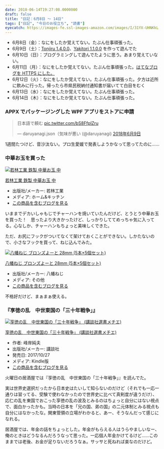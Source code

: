 ```yaml
---
date: 2018-06-14T19:27:08.0000000
draft: false
title: "日記：6月8日 ～ 14日"
tags: ["日記", "今日のお役立ち", "読書"]
eyecatch: https://images-fe.ssl-images-amazon.com/images/I/31YX-UHNKkL._SL160_.jpg
---
```


<ul>
<li>6月8日（金）：なにをしたか覚えてない。たぶん仕事頑張った。</li>
<li>6月9日（土）：<a href="https://blog.daruyanagi.jp/entry/2018/06/10/125225">Tonjiru 1.4.0.0</a>、<a href="https://blog.daruyanagi.jp/entry/2018/06/10/123946">Yakitori 1.1.0.0</a> を作って遊んでた</li>
<li>6月10日（日）：プログラミングして遊んでたように思う。あまり覚えていない。</li>
<li>6月11日（月）：なにをしたか覚えてない。たぶん仕事頑張った。<a href="https://blog.daruyanagi.jp/entry/2018/06/11/172946">はてなブログを HTTPS にした。</a></li>
<li>6月12日（火）：なにをしたか覚えてない。たぶん仕事頑張った。夕方は近所に飲みに行った。帰ったら市県民税納付通知書が届いてて白目をむく</li>
<li>6月13日（水）：なにをしたか覚えてない。たぶん仕事頑張った。</li>
<li>6月14日（木）：なにをしたか覚えてない。たぶん仕事頑張った。</li>
</ul>
<div class="section">
<h3>APPX でパッケージングした WPF アプリをストアに申請</h3>
<p><blockquote class="twitter-tweet" data-lang="ja"><p lang="ja" dir="ltr">日本語で頼む <a href="https://t.co/bS8FfplZru">pic.twitter.com/bS8FfplZru</a></p>&mdash; daruyanagi.json（気味が悪い (@daruyanagi) <a href="https://twitter.com/daruyanagi/status/1005286691416883200?ref_src=twsrc%5Etfw">2018年6月9日</a></blockquote><script async src="https://platform.twitter.com/widgets.js" charset="utf-8"></script></p><p>1週間たつけど、音沙汰ない。プロ生愛媛で発表しようかなって思ってたのに……</p>

</div>
<div class="section">
<h3>中華お玉を買った</h3>
<p><div class="hatena-asin-detail"><a href="http://www.amazon.co.jp/exec/obidos/ASIN/B007OZ0IBA/bestylesnet-22/"><img src="https://images-fe.ssl-images-amazon.com/images/I/31YX-UHNKkL._SL160_.jpg" class="hatena-asin-detail-image" alt="若林工業 鉄製 中華お玉 中" title="若林工業 鉄製 中華お玉 中"></a><div class="hatena-asin-detail-info"><p class="hatena-asin-detail-title"><a href="http://www.amazon.co.jp/exec/obidos/ASIN/B007OZ0IBA/bestylesnet-22/">若林工業 鉄製 中華お玉 中</a></p><ul><li><span class="hatena-asin-detail-label">出版社/メーカー:</span> 若林工業</li><li><span class="hatena-asin-detail-label">メディア:</span> ホーム&キッチン</li><li><a href="http://d.hatena.ne.jp/asin/B007OZ0IBA/bestylesnet-22" target="_blank">この商品を含むブログを見る</a></li></ul></div><div class="hatena-asin-detail-foot"></div></div></p><p>いままでデカいしゃもじでチャーハンを焼いていたんだけど、とうとう中華お玉を買った！　思ったより大きかったけど、しっかりしててめっちゃ気に入ってる。心なしか、チャーハンもちょっと美味しくできた。</p><p>ただ、お尻にフックがついてなくて架けておくことができない。しかたないので、小さなフックを買って、ねじ込んでみた。</p><p><div class="hatena-asin-detail"><a href="http://www.amazon.co.jp/exec/obidos/ASIN/B0037JK1MS/bestylesnet-22/"><img src="https://images-fe.ssl-images-amazon.com/images/I/41m7G88K15L._SL160_.jpg" class="hatena-asin-detail-image" alt="八幡ねじ ブロンズよーと 28mm (5本×5個セット)" title="八幡ねじ ブロンズよーと 28mm (5本×5個セット)"></a><div class="hatena-asin-detail-info"><p class="hatena-asin-detail-title"><a href="http://www.amazon.co.jp/exec/obidos/ASIN/B0037JK1MS/bestylesnet-22/">八幡ねじ ブロンズよーと 28mm (5本×5個セット)</a></p><ul><li><span class="hatena-asin-detail-label">出版社/メーカー:</span> 八幡ねじ</li><li><span class="hatena-asin-detail-label">メディア:</span> その他</li><li><a href="http://d.hatena.ne.jp/asin/B0037JK1MS/bestylesnet-22" target="_blank">この商品を含むブログを見る</a></li></ul></div><div class="hatena-asin-detail-foot"></div></div></p><p>不格好だけど、まぁまぁ使える。</p>

</div>
<div class="section">
<h3>『享徳の乱　中世東国の「三十年戦争」』</h3>
<p><div class="hatena-asin-detail"><a href="http://www.amazon.co.jp/exec/obidos/ASIN/B076GWZV37/bestylesnet-22/"><img src="https://images-fe.ssl-images-amazon.com/images/I/51Cd4Ign6dL._SL160_.jpg" class="hatena-asin-detail-image" alt="享徳の乱　中世東国の「三十年戦争」 (講談社選書メチエ)" title="享徳の乱　中世東国の「三十年戦争」 (講談社選書メチエ)"></a><div class="hatena-asin-detail-info"><p class="hatena-asin-detail-title"><a href="http://www.amazon.co.jp/exec/obidos/ASIN/B076GWZV37/bestylesnet-22/">享徳の乱　中世東国の「三十年戦争」 (講談社選書メチエ)</a></p><ul><li><span class="hatena-asin-detail-label">作者:</span> 峰岸純夫</li><li><span class="hatena-asin-detail-label">出版社/メーカー:</span> 講談社</li><li><span class="hatena-asin-detail-label">発売日:</span> 2017/10/27</li><li><span class="hatena-asin-detail-label">メディア:</span> Kindle版</li><li><a href="http://d.hatena.ne.jp/asin/B076GWZV37/bestylesnet-22" target="_blank">この商品を含むブログを見る</a></li></ul></div><div class="hatena-asin-detail-foot"></div></div></p><p>火曜日の居酒屋では『享徳の乱　中世東国の「三十年戦争」』を読んでた。</p><p>実は世界史選択だったから日本史はたいして知らないのだけど（それでも一応一通りは習ってる、受験で使わなかったので世界史に比べて真剣度が違うだけ）、応仁の乱を東国でおこった享徳の乱の波及とみるのはちょっと自分にはない視点で、面白かったかも。当時の日本を「兄の国、弟の国」の二元体制とみる視点も自分にはなかったな。関東管領の立場がわかると、あー、そうなんだって感じになれる。</p><p>居酒屋では、年金の話をちょっとした。年金がもらえる人はうらやましいなー、俺のときはどうなるんだろうなって思った。一応個人年金かけてるけど……このままでは老後、お金が足りないだろうなぁ。サッサと死ねれば楽なのだけど。</p>

</div>